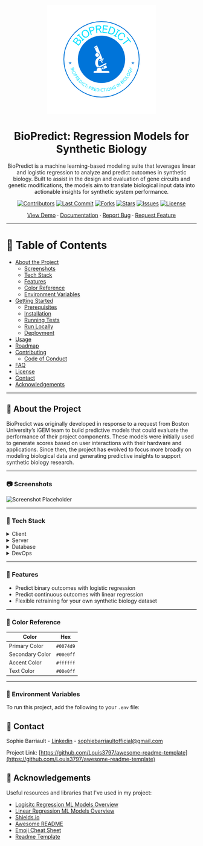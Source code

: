 <!--
Hey, thanks for using the awesome-readme-template template.  
If you have any enhancements, then fork this project and create a pull request 
or just open an issue with the label "enhancement".

Don't forget to give this project a star for additional support ;)
Maybe you can mention me or this repo in the acknowledgements too
-->
<div align="center">

![Logo](assets/Biopredict_Visual.png)

# BioPredict: Regression Models for Synthetic Biology

BioPredict is a machine learning-based modeling suite that leverages linear and logistic regression to analyze and predict outcomes in synthetic biology. Built to assist in the design and evaluation of gene circuits and genetic modifications, the models aim to translate biological input data into actionable insights for synthetic system performance.

[![Contributors](https://img.shields.io/github/contributors/SophieBarriault/BioPredict-Regression-Models-for-Synthetic-Biology)](https://github.com/SophieBarriault/BioPredict-Regression-Models-for-Synthetic-Biology/graphs/contributors)
[![Last Commit](https://img.shields.io/github/last-commit/SophieBarriault/BioPredict-Regression-Models-for-Synthetic-Biology)](https://github.com/SophieBarriault/BioPredict-Regression-Models-for-Synthetic-Biology)
[![Forks](https://img.shields.io/github/forks/SophieBarriault/BioPredict-Regression-Models-for-Synthetic-Biology)](https://github.com/SophieBarriault/BioPredict-Regression-Models-for-Synthetic-Biology/network/members)
[![Stars](https://img.shields.io/github/stars/SophieBarriault/BioPredict-Regression-Models-for-Synthetic-Biology)](https://github.com/SophieBarriault/BioPredict-Regression-Models-for-Synthetic-Biology/stargazers)
[![Issues](https://img.shields.io/github/issues/SophieBarriault/BioPredict-Regression-Models-for-Synthetic-Biology)](https://github.com/SophieBarriault/BioPredict-Regression-Models-for-Synthetic-Biology/issues)
[![License](https://img.shields.io/github/license/SophieBarriault/BioPredict-Regression-Models-for-Synthetic-Biology.svg)](https://github.com/SophieBarriault/BioPredict-Regression-Models-for-Synthetic-Biology/blob/main/LICENSE)

[View Demo](https://github.com/sophiebarriault/BioPredict) ·
[Documentation](https://github.com/sophiebarriault/BioPredict) ·
[Report Bug](https://github.com/sophiebarriault/BioPredict/issues) ·
[Request Feature](https://github.com/sophiebarriault/BioPredict/issues)

</div>

---

# 📔 Table of Contents

- [About the Project](#-about-the-project)
  - [Screenshots](#-screenshots)
  - [Tech Stack](#-tech-stack)
  - [Features](#-features)
  - [Color Reference](#-color-reference)
  - [Environment Variables](#-environment-variables)
- [Getting Started](#-getting-started)
  - [Prerequisites](#-prerequisites)
  - [Installation](#-installation)
  - [Running Tests](#-running-tests)
  - [Run Locally](#-run-locally)
  - [Deployment](#-deployment)
- [Usage](#-usage)
- [Roadmap](#-roadmap)
- [Contributing](#-contributing)
  - [Code of Conduct](#-code-of-conduct)
- [FAQ](#-faq)
- [License](#-license)
- [Contact](#-contact)
- [Acknowledgements](#-acknowledgements)

---

## 🌟 About the Project

BioPredict was originally developed in response to a request from Boston University’s iGEM team to build predictive models that could evaluate the performance of their project components. These models were initially used to generate scores based on user interactions with their hardware and applications. Since then, the project has evolved to focus more broadly on modeling biological data and generating predictive insights to support synthetic biology research.

---

### 📷 Screenshots

![Screenshot Placeholder](https://placehold.co/600x400?text=Your+Screenshot+here)

---

### 👾 Tech Stack

<details>
  <summary>Client</summary>

- Typescript
- React.js
- Next.js
- TailwindCSS
</details>

<details>
  <summary>Server</summary>

- Typescript
- Express.js
- Nest.js
- Golang
- Socket.IO
- Prisma
- Apollo
- GraphQL
</details>

<details>
  <summary>Database</summary>

- MySQL
- PostgreSQL
- Redis
- MongoDB
- Neo4j
</details>

<details>
  <summary>DevOps</summary>

- Docker
- Jenkins
- CircleCI
</details>

---

### 🎯 Features

- Predict binary outcomes with logistic regression
- Predict continuous outcomes with linear regression
- Flexible retraining for your own synthetic biology dataset

---

### 🎨 Color Reference

| Color             | Hex        |
| ----------------- | ---------- |
| Primary Color     | `#0074d9`  |
| Secondary Color   | `#00e0ff`  |
| Accent Color      | `#ffffff`  |
| Text Color        | `#00e0ff`  |

---

### 🔑 Environment Variables

To run this project, add the following to your `.env` file:
 
<!-- Contact -->
## :handshake: Contact

Sophie Barriault - [Linkedin](www.linkedin.com/in/sophie-barriault) - sophiebarriaultofficial@gmail.com 

Project Link: [https://github.com/Louis3797/awesome-readme-template](https://github.com/Louis3797/awesome-readme-template)


<!-- Acknowledgments -->
## :gem: Acknowledgements

Useful resources and libraries that I've used in my project: 

 - [Logisitc Regression ML Models Overview](https://www.geeksforgeeks.org/machine-learning/understanding-logistic-regression/)
 - [Linear Regression ML Models Overview](https://www.geeksforgeeks.org/machine-learning/ml-linear-regression/) 
 - [Shields.io](https://shields.io/)
 - [Awesome README](https://github.com/matiassingers/awesome-readme)
 - [Emoji Cheat Sheet](https://github.com/ikatyang/emoji-cheat-sheet/blob/master/README.md#travel--places)
 - [Readme Template](https://github.com/othneildrew/Best-README-Template) 









